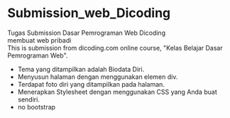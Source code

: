 # Submission_web_Dicoding

Tugas Submission Dasar Pemrograman Web Dicoding<br>membuat web pribadi<br>
This is submission from dicoding.com online course, "Kelas Belajar Dasar Pemrograman Web". 

- Tema yang ditampilkan adalah Biodata Diri.
- Menyusun halaman dengan menggunakan elemen div.
- Terdapat foto diri yang ditampilkan pada halaman.
- Menerapkan Stylesheet dengan menggunakan CSS yang Anda buat sendiri.
- no bootstrap
